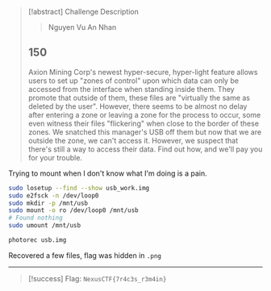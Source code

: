 > [!abstract] Challenge Description
> > Nguyen Vu An Nhan
> ## 150
> Axion Mining Corp's newest hyper-secure, hyper-light feature allows users to set up "zones of control" upon which data can only be accessed from the interface when standing inside them. They promote that outside of them, these files are "virtually the same as deleted by the user". However, there seems to be almost no delay after entering a zone or leaving a zone for the process to occur, some even witness their files "flickering" when close to the border of these zones. We snatched this manager's USB off them but now that we are outside the zone, we can't access it. However, we suspect that there's still a way to access their data. Find out how, and we'll pay you for your trouble.

Trying to mount when I don't know what I'm doing is a pain.

```bash
sudo losetup --find --show usb_work.img
sudo e2fsck -n /dev/loop0
sudo mkdir -p /mnt/usb
sudo mount -o ro /dev/loop0 /mnt/usb
# Found nothing
sudo umount /mnt/usb

photorec usb.img
```
Recovered a few files, flag was hidden in `.png`

---
> [!success] Flag: `NexusCTF{7r4c3s_r3m4in}`
